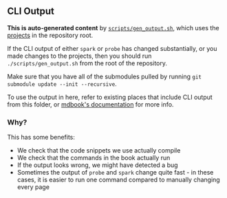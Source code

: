 ## CLI Output

**This is auto-generated content** by [`scripts/gen_output.sh`](../../scripts/gen_output.sh), which uses the [projects](../../projects) in the repository root.

If the CLI output of either `spark` or `probe` has changed substantially, or you made changes to the projects, then you should run `./scripts/gen_output.sh` from the root of the repository.

Make sure that you have all of the submodules pulled by running `git submodule update --init --recursive`.

To use the output in here, refer to existing places that include CLI output from this folder, or [mdbook's documentation](https://rust-lang.github.io/mdBook/format/mdbook.html) for more info.

### Why?

This has some benefits:

- We check that the code snippets we use actually compile
- We check that the commands in the book actually run
- If the output looks wrong, we might have detected a bug
- Sometimes the output of `probe` and `spark` change quite fast - in these cases, it is easier to run one command compared to manually changing every page
